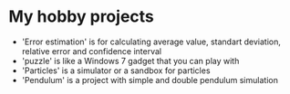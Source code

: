 # My hobby projects

* 'Error estimation' is for calculating average value, standart deviation, relative error and confidence interval
* 'puzzle' is like a Windows 7 gadget that you can play with
* 'Particles' is a simulator or a sandbox for particles
* 'Pendulum' is a project with simple and double pendulum simulation
